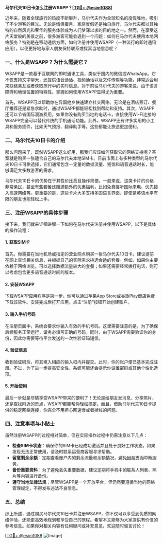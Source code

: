 **马尔代夫10日卡怎么注册WSAPP？[[TG💪+ @esim1088](https://t.me/s/esim1088)]**

近年来，随着全球旅行的热度不断攀升，马尔代夫作为全球知名的度假胜地，吸引了不少游客的目光。无论是情侣蜜月、家庭度假还是独自旅行，马尔代夫都以其独特的自然风光和奢华的服务体验成为人们梦寐以求的目的地之一。然而，在享受这片天堂般的美景之前，很多游客可能会遇到一个问题：如何在马尔代夫使用本地网络服务？特别是在移动通信方面，如何注册并使用WSAPP（一种流行的即时通讯应用），以便更好地与家人朋友保持联系或探索当地信息呢？

### 一、什么是WSAPP？为什么需要它？

WSAPP是一款基于互联网的即时通讯工具，类似于国内的微信或WhatsApp。它不仅支持文字聊天，还提供语音通话、视频通话以及文件传输等功能，非常适合用来联络亲友或者获取旅行中的实时信息。对于前往马尔代夫的游客来说，由于语言障碍和地理位置的特殊性，掌握如何使用WSAPP显得尤为重要。

首先，WSAPP可以帮助你在异国他乡快速建立社交网络。无论是在酒店预订、餐厅推荐还是紧急求助时，通过WSAPP都能轻松找到帮助和支持。其次，WSAPP还可以节省国际漫游费用。如果你没有购买当地的电话卡，直接使用Wi-Fi连接的WSAPP完全可以替代传统的手机通话功能。此外，WSAPP还有许多实用的小工具和服务插件，比如天气预报、翻译助手等，这些都能让旅途更加便利。

### 二、马尔代夫10日卡的介绍

那么问题来了，既然WSAPP这么好用，那我们应该如何获取它的网络支持呢？答案就是购买一张适合自己的马尔代夫本地SIM卡。目前市面上有多种类型的马尔代夫10日卡可供选择，它们通常包含一定量的数据流量、短信和语音通话时长，能够满足大多数游客的需求。

马尔代夫10日卡的优势在于其性价比高且操作简便。一般来说，这类卡片的价格非常亲民，甚至有些套餐还赠送额外的优惠福利，比如免费接听国际来电、优先接入高速网络等。更重要的是，这些卡片大多支持多国语言界面，即使是英语水平有限的朋友也能轻松上手。

### 三、注册WSAPP的具体步骤

接下来，我们就来详细讲解一下如何在马尔代夫注册并使用WSAPP。以下是具体的操作流程：

#### 1. 获取SIM卡
首先，你需要在当地机场或指定的营业网点购买一张马尔代夫10日卡。建议提前在网上查询相关信息，并根据自己的实际需求挑选合适的套餐。例如，如果你主要依赖于网络浏览，可以选择数据流量较大的套餐；如果还需要经常拨打电话，则可以考虑包含更多语音通话时间的版本。

#### 2. 安装WSAPP
下载WSAPP应用程序是第一步。你可以通过苹果App Store或谷歌Play商店免费下载该软件。安装完成后打开应用，点击“注册”按钮开始创建账户。

#### 3. 输入手机号码
在注册页面中，系统会要求你输入有效的手机号码。这里需要注意的是，为了确保后续服务正常运行，请务必填写正确的号码。同时，由于WSAPP需要验证你的身份，因此你需要等待平台发送的一次性验证码短信。

#### 4. 验证信息
收到验证码后，将其填入相应的输入框内并提交。此时，你的账户便已基本完成注册。不过，为了进一步提高安全性，系统可能还会提示你设置密码或其他个性化选项。

#### 5. 开始使用
最后一步就是尽情享受WSAPP带来的便利了！无论是给朋友发消息、分享照片，还是查找附近的景点，WSAPP都能帮你轻松搞定。而且，借助马尔代夫10日卡提供的稳定网络连接，你完全不用担心网速慢或者掉线的问题。

### 四、注意事项与小贴士

虽然注册WSAPP的过程相对简单，但在实际操作过程中仍需注意以下几点：

- **检查SIM卡状态**：确保你的SIM卡已经成功激活并且处于良好工作状态。如果发现无法正常使用，请及时联系运营商客服寻求帮助。
- **留意剩余余额**：定期查看账户内的剩余流量和余额情况，避免因超支而中断服务。
- **备份重要资料**：为了避免丢失重要数据，建议定期将手机中的联系人列表、照片等内容进行备份。
- **遵守当地法律法规**：尽管WSAPP是一个开放平台，但仍然要遵循当地的网络管理规定，不得发布违法不良信息。

### 五、总结

综上所述，通过购买马尔代夫10日卡并注册WSAPP，你不仅可以享受到优质的网络体验，还能更高效地规划和享受自己的旅程。希望本文能够为大家提供有价值的参考信息。如果你对相关内容有任何疑问或补充意见，欢迎随时留言讨论！

[[TG💪+ @esim1088](https://t.me/s/esim1088) ![Image](https://i.postimg.cc/4NQfJmqS/Snipaste-2025-05-13-00-14-12.png)]